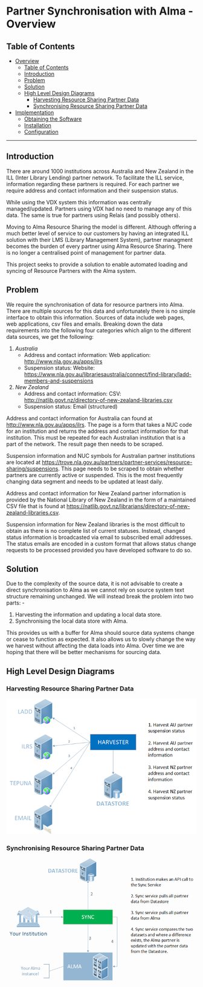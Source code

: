 # Partner Synchronisation with Alma - Overview
## Table of Contents
- [Overview](README.md#partner-synchronisation-with-alma---overview)
  - [Table of Contents](README.md#table-of-contents)
  - [Introduction](README.md#introduction)
  - [Problem](README.md#problem)
  - [Solution](README.md#solution)
  - [High Level Design Diagrams](README.md#high-level-design-diagrams)
    - [Harvesting Resource Sharing Partner Data](README.md#harvesting-resource-sharing-partner-data)
    - [Synchronising Resource Sharing Partner Data](README.md#synchronising-resource-sharing-partner-data)
- [Implementation](implementation.md)
  - [Obtaining the Software](implementation.md#obtaining-the-software)
  - [Installation](implementation.md#installation)
  - [Configuration](implementation.md#configuration)

---
## Introduction
There are around 1000 institutions across Australia and New Zealand in the ILL (Inter Library Lending) partner network. To facilitate the ILL service, information regarding these partners is required. For each partner we require address and contact information and their suspension status.

While using the VDX system this information was centrally managed/updated. Partners using VDX had no need to manage any of this data. The same is true for partners using Relais (and possibly others).

Moving to Alma Resource Sharing the model is different. Although offering a much better level of service to our customers by having an integrated ILL solution with their LMS (Library Management System), partner managment becomes the burden of every partner using Alma Resource Sharing. There is no longer a centralised point of management for partner data.

This project seeks to provide a solution to enable automated loading and syncing of Resource Partners with the Alma system.


## Problem
We require the synchronisation of data for resource partners into Alma. There are multiple sources for this data and unfortunately there is no simple interface to obtain this information. Sources of data include web pages, web applications, csv files and emails. Breaking down the data requirements into the following four categories which align to the different data sources, we get the following:

1. _Australia_
   - Address and contact information:
     Web application: http://www.nla.gov.au/apps/ilrs
   - Suspension status:
     Website: https://www.nla.gov.au/librariesaustralia/connect/find-library/ladd-members-and-suspensions
2. _New Zealand_
   - Address and contact information:
     CSV: http://natlib.govt.nz/directory-of-new-zealand-libraries.csv
   - Suspension status:
     Email (structured)

Address and contact information for Australia can found at http://www.nla.gov.au/apps/ilrs. The page is a form that takes a NUC code for an institution and returns the address and contact information for that institution. This must be repeated for each Australian institution that is a part of the network. The result page then needs to be scraped.

Suspension information and NUC symbols for Australian partner institutions are located at https://trove.nla.gov.au/partners/partner-services/resource-sharing/suspensions. This page needs to be scraped to obtain whether partners are currently active or suspended. This is the most frequently changing data segment and needs to be updated at least daily.

Address and contact information for New Zealand partner information is provided by the National Library of New Zealand in the form of a maintained CSV file that is found at https://natlib.govt.nz/librarians/directory-of-new-zealand-libraries.csv.

Suspension information for New Zealand libraries is the most difficult to obtain as there is no complete list of current statuses. Instead, changed status information is broadcasted via email to subscribed email addresses. The status emails are encoded in a custom format that allows status change requests to be processed provided you have developed software to do so.

## Solution
Due to the complexity of the source data, it is not advisable to create a direct synchronisation to Alma as we cannot rely on source system text structure remaining unchanged. We will instead break the problem into two parts: -
1. Harvesting the information and updating a local data store.
1. Synchronising the local data store with Alma.

This provides us with a buffer for Alma should source data systems change or cease to function as expected. It also allows us to slowly change the way we harvest without affecting the data loads into Alma. Over time we are hoping that there will be better mechanisms for sourcing data.

## High Level Design Diagrams

### Harvesting Resource Sharing Partner Data
![Harvesting Resource Sharing Partner Data](rsp-harvest-01.png)

### Synchronising Resource Sharing Partner Data
![Synchronising Resource Sharing Partner Data](rsp-sync-01.png)
